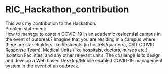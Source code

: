 # RIC_Hackathon_contribution

This was my contribution to the Hackathon.<br />
Problem statement:<br/>
How to manage to contain COVID-19 in an academic residential campus in the event of outbreak?
Imagine that you are residing in a campus where there are stakeholders like Residents (in hostels/quarters), CRT (COVID Response Team), Medical Units (like hospitals, doctors, nurses etc.), Isolation Facilities, and any other relevant units. The challenge is to design and develop a Web based Desktop/Mobile enabled COVID-19 management system in the event of an outbreak.
